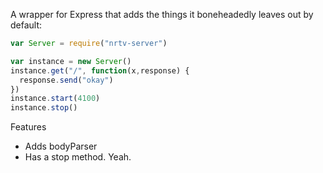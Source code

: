A wrapper for Express that adds the things it boneheadedly leaves out by default:

```javascript
var Server = require("nrtv-server")

var instance = new Server()
instance.get("/", function(x,response) {
  response.send("okay")
})
instance.start(4100)
instance.stop()
```

Features

* Adds bodyParser
* Has a stop method. Yeah.
